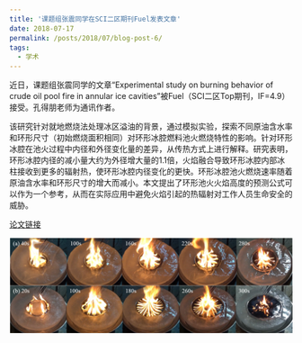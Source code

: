 ```yaml
---
title: '课题组张震同学在SCI二区期刊Fuel发表文章'
date: 2018-07-17
permalink: /posts/2018/07/blog-post-6/
tags:
  - 学术
---
```


近日，课题组张震同学的文章“Experimental study on burning behavior of crude oil pool fire in annular ice cavities”被Fuel（SCI二区Top期刊，IF=4.9）接受。孔得朋老师为通讯作者。

该研究针对就地燃烧法处理冰区溢油的背景，通过模拟实验，探索不同原油含水率和环形尺寸（初始燃烧面积相同）对环形冰腔燃料池火燃烧特性的影响。针对环形冰腔在池火过程中内径和外径变化量的差异，从传热方式上进行解释。研究表明，环形冰腔内径的减小量大约为外径增大量的1.1倍，火焰融合导致环形冰腔内部冰柱接收到更多的辐射热，使环形冰腔内径变化的更快。环形冰腔池火燃烧速率随着原油含水率和环形尺寸的增大而减小。本文提出了环形池火火焰高度的预测公式可以作为一个参考，从而在实际应用中避免火焰引起的热辐射对工作人员生命安全的威胁。

[论文链接](https://authors.elsevier.com/a/1XP3X_Ne6pdFF)

![](/images/fuel.png)
